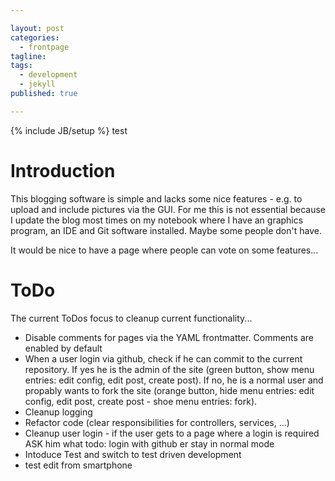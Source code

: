 ```yaml
---

layout: post
categories: 
  - frontpage
tagline:
tags: 
  - development
  - jekyll
published: true

---
```


{% include JB/setup %}
test
# Introduction
This blogging software is simple and lacks some nice features - e.g. to upload and include pictures via the GUI. For me this is not essential because I update the blog most times on my notebook where I have an graphics program, an IDE and Git software installed. Maybe some people don't have.

It would be nice to have a page where people can vote on some features...

# ToDo
The current ToDos focus to cleanup current functionality...

* Disable comments for pages via the YAML frontmatter. Comments are enabled by default
* When a user login via github, check if he can commit to the current repository. If yes he is the admin of the site (green button, show menu entries: edit config, edit post, create post). If no, he is a normal user and propably wants to fork the site (orange button, hide menu entries: edit config, edit post, create post - shoe menu entries: fork).
* Cleanup logging
* Refactor code (clear responsibilities for controllers, services, ...)
* Cleanup user login - if the user gets to a page where a login is required ASK him what todo: login with github er stay in normal mode
* Intoduce Test and switch to test driven development
* test edit from smartphone